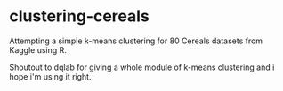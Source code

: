 # clustering-cereals
Attempting a simple k-means clustering for 80 Cereals datasets from Kaggle using R.

Shoutout to dqlab for giving a whole module of k-means clustering and i hope i'm using it right.